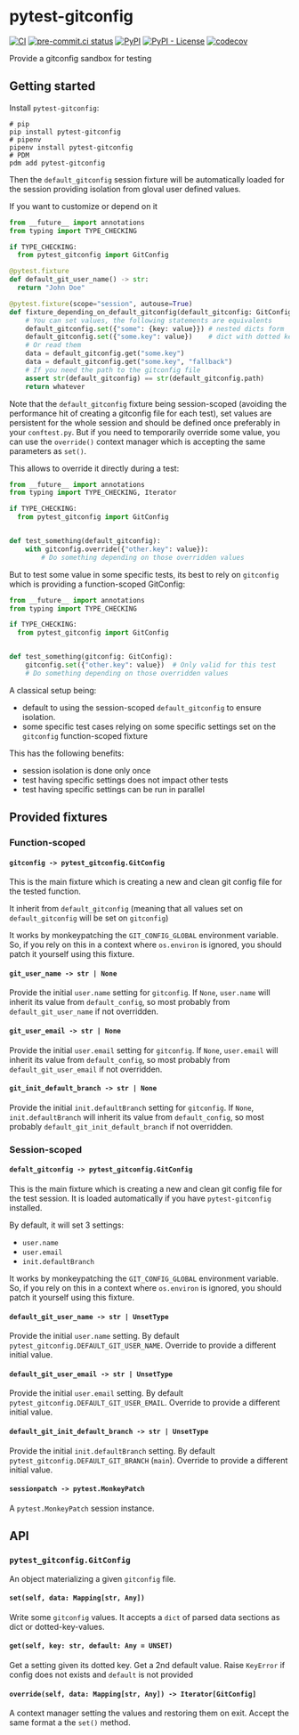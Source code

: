 # pytest-gitconfig

[![CI](https://github.com/noirbizarre/pytest-gitconfig/actions/workflows/ci.yml/badge.svg)](https://github.com/noirbizarre/pytest-gitconfig/actions/workflows/ci.yml)
[![pre-commit.ci status](https://results.pre-commit.ci/badge/github/noirbizarre/pytest-gitconfig/main.svg)](https://results.pre-commit.ci/latest/github/noirbizarre/pytest-gitconfig/main)
[![PyPI](https://img.shields.io/pypi/v/pytest-gitconfig)](https://pypi.org/project/pytest-gitconfig/)
[![PyPI - License](https://img.shields.io/pypi/l/pytest-gitconfig)](https://pypi.org/project/pytest-gitconfig/)
[![codecov](https://codecov.io/gh/noirbizarre/pytest-gitconfig/branch/main/graph/badge.svg?token=OR4JScC2Lx)](https://codecov.io/gh/noirbizarre/pytest-gitconfig)

Provide a gitconfig sandbox for testing

## Getting started

Install `pytest-gitconfig`:

```shell
# pip
pip install pytest-gitconfig
# pipenv
pipenv install pytest-gitconfig
# PDM
pdm add pytest-gitconfig
```

Then the `default_gitconfig` session fixture will be automatically loaded for the session
providing isolation from gloval user defined values.

If you want to customize or depend on it

```python
from __future__ import annotations
from typing import TYPE_CHECKING

if TYPE_CHECKING:
  from pytest_gitconfig import GitConfig

@pytest.fixture
def default_git_user_name() -> str:
  return "John Doe"

@pytest.fixture(scope="session", autouse=True)
def fixture_depending_on_default_gitconfig(default_gitconfig: GitConfig) -> Whatever:
    # You can set values, the following statements are equivalents
    default_gitconfig.set({"some": {key: value}}) # nested dicts form
    default_gitconfig.set({"some.key": value})    # dict with dotted keys form
    # Or read them
    data = default_gitconfig.get("some.key")
    data = default_gitconfig.get("some.key", "fallback")
    # If you need the path to the gitconfig file
    assert str(default_gitconfig) == str(default_gitconfig.path)
    return whatever
```

Note that the `default_gitconfig` fixture being session-scoped (avoiding the performance hit of creating a gitconfig file for each test),
set values are persistent for the whole session and should be defined once preferably in your `conftest.py`.
But if you need to temporarily override some value, you can use the `override()` context manager which is accepting the same parameters as `set()`.

This allows to override it directly during a test:

```python
from __future__ import annotations
from typing import TYPE_CHECKING, Iterator

if TYPE_CHECKING:
  from pytest_gitconfig import GitConfig


def test_something(default_gitconfig):
    with gitconfig.override({"other.key": value}):
        # Do something depending on those overridden values
```

But to test some value in some specific tests, its best to rely on `gitconfig` which is providing a function-scoped GitConfig:

```python
from __future__ import annotations
from typing import TYPE_CHECKING

if TYPE_CHECKING:
  from pytest_gitconfig import GitConfig


def test_something(gitconfig: GitConfig):
    gitconfig.set({"other.key": value})  # Only valid for this test
    # Do something depending on those overridden values
```

A classical setup being:

- default to using the session-scoped `default_gitconfig` to ensure isolation.
- some specific test cases relying on some specific settings set on the `gitconfig` function-scoped fixture

This has the following benefits:

- session isolation is done only once
- test having specific settings does not impact other tests
- test having specific settings can be run in parallel

## Provided fixtures

### Function-scoped

#### `gitconfig -> pytest_gitconfig.GitConfig`

This is the main fixture which is creating a new and clean git config file for the tested function.

It inherit from `default_gitconfig` (meaning that all values set on `default_gitconfig` will be set on `gitconfig`)

It works by monkeypatching the `GIT_CONFIG_GLOBAL` environment variable.
So, if you rely on this in a context where `os.environ` is ignored, you should patch it yourself using this fixture.

#### `git_user_name -> str | None`

Provide the initial `user.name` setting for `gitconfig`.
If `None`, `user.name` will inherit its value from `default_config`,
so most probably from `default_git_user_name` if not overridden.

#### `git_user_email -> str | None`

Provide the initial `user.email` setting for `gitconfig`.
If `None`, `user.email` will inherit its value from `default_config`,
so most probably from `default_git_user_email` if not overridden.

#### `git_init_default_branch -> str | None`

Provide the initial `init.defaultBranch` setting for `gitconfig`.
If `None`, `init.defaultBranch` will inherit its value from `default_config`,
so most probably `default_git_init_default_branch` if not overridden.

### Session-scoped

#### `defalt_gitconfig -> pytest_gitconfig.GitConfig`

This is the main fixture which is creating a new and clean git config file for the test session.
It is loaded automatically if you have `pytest-gitconfig` installed.

By default, it will set 3 settings:

- `user.name`
- `user.email`
- `init.defaultBranch`

It works by monkeypatching the `GIT_CONFIG_GLOBAL` environment variable.
So, if you rely on this in a context where `os.environ` is ignored, you should patch it yourself using this fixture.

#### `default_git_user_name -> str | UnsetType`

Provide the initial `user.name` setting. By default `pytest_gitconfig.DEFAULT_GIT_USER_NAME`.
Override to provide a different initial value.

#### `default_git_user_email -> str | UnsetType`

Provide the initial `user.email` setting. By default `pytest_gitconfig.DEFAULT_GIT_USER_EMAIL`.
Override to provide a different initial value.

#### `default_git_init_default_branch -> str | UnsetType`

Provide the initial `init.defaultBranch` setting. By default `pytest_gitconfig.DEFAULT_GIT_BRANCH` (`main`).
Override to provide a different initial value.

#### `sessionpatch -> pytest.MonkeyPatch`

A `pytest.MonkeyPatch` session instance.

## API

### `pytest_gitconfig.GitConfig`

An object materializing a given `gitconfig` file.

#### `set(self, data: Mapping[str, Any])`

Write some `gitconfig` values.
It accepts a `dict` of parsed data sections as dict or dotted-key-values.

#### `get(self, key: str, default: Any = UNSET)`

Get a setting given its dotted key. Get a 2nd default value. Raise `KeyError` if config does not exists and `default` is not provided

#### `override(self, data: Mapping[str, Any]) -> Iterator[GitConfig]`

A context manager setting the values and restoring them on exit.
Accept the same format a the `set()` method.
